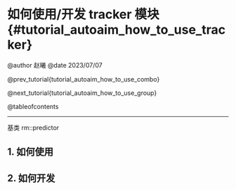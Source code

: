 如何使用/开发 tracker 模块 {#tutorial_autoaim_how_to_use_tracker}
============

@author 赵曦
@date 2023/07/07

@prev_tutorial{tutorial_autoaim_how_to_use_combo}

@next_tutorial{tutorial_autoaim_how_to_use_group}

@tableofcontents

------

基类 rm::predictor

## 1. 如何使用



## 2. 如何开发


